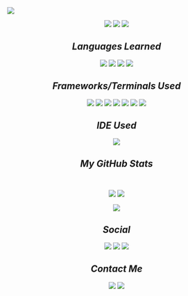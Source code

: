 <img src="https://readme-typing-svg.herokuapp.com?color=%23516BEB&size=32&vCenter=true&lines=I'm+a+native+developer">
<br>
<p align="center">
  <img src="https://badges.pufler.dev/visits/IAmNativeDeveloper/IAmNativeDeveloper">
  <img src="https://badges.pufler.dev/repos/IAmNativeDeveloper">
  <img src="https://badges.pufler.dev/commits/monthly/IAmNativeDeveloper">
</p>
<h2 align="center"><em>Languages Learned</em></h2>
<p align="center">
  <img src="https://img.shields.io/badge/HTML5-E34F26?style=for-the-badge&logo=html5&logoColor=white">
  <img src="https://img.shields.io/badge/CSS3-1572B6?style=for-the-badge&logo=css3&logoColor=white">
  <img src="https://img.shields.io/badge/JavaScript-323330?style=for-the-badge&logo=javascript&logoColor=F7DF1E">
  <img src="https://img.shields.io/badge/TypeScript-007ACC?style=for-the-badge&logo=typescript&logoColor=white">
</p>
<h2 align="center"><em>Frameworks/Terminals Used</em></h2>
<p align="center">
  <img src="https://img.shields.io/badge/Bootstrap-563D7C?style=for-the-badge&logo=bootstrap&logoColor=white">
  <img src="https://img.shields.io/badge/Node.js-339933?style=for-the-badge&logo=nodedotjs&logoColor=white">
  <img src="https://img.shields.io/badge/npm-CB3837?style=for-the-badge&logo=npm&logoColor=white">
  <img src="https://img.shields.io/badge/Postman-FF6C37?style=for-the-badge&logo=Postman&logoColor=white">
  <img src="https://img.shields.io/badge/React_Native-20232A?style=for-the-badge&logo=react&logoColor=61DAFB">
  <img src="https://img.shields.io/badge/Git-F05032?style=for-the-badge&logo=git&logoColor=white">
  <img src="https://img.shields.io/badge/windows%20terminal-4D4D4D?style=for-the-badge&logo=windows%20terminal&logoColor=white">
</p>
<h2 align="center"><em>IDE Used</em></h2>
<p align="center">
  <img src="https://img.shields.io/badge/Visual_Studio_Code-0078D4?style=for-the-badge&logo=visual%20studio%20code&logoColor=white">
</p>
<h2 align="center"><em>My GitHub Stats</em></h2>
<br>
<p align = "center">
  <img  src = "https://github-readme-stats.vercel.app/api/top-langs/?username=IAmNativeDeveloper&show_icons=true&theme=tokyonight">
  <img src="https://github-readme-stats.vercel.app/api?username=IAmNativeDeveloper&show_icons=true&theme=tokyonight">
</p>
<p align = "center">
  <img  src="http://github-readme-streak-stats.herokuapp.com?user=IAmNativeDeveloper&theme=dark&date_format=j%20M%5B%20Y%5D">
</p>
<h2 align="center"><em>Social</em></h2>
<p align="center">
<a href="https://www.facebook.com/profile.php?id=100095349063848">
<img src="https://img.shields.io/badge/Facebook-1877F2?style=for-the-badge&logo=facebook&logoColor=white" target="_blank"></a>
<a href="https://www.instagram.com/iamnativedeveloper/">
<img src="https://img.shields.io/badge/Instagram-E4405F?style=for-the-badge&logo=instagram&logoColor=white" target="_blank"></a>
<a href="https://twitter.com/IAmNativeDev">
<img src="https://img.shields.io/badge/Twitter-1DA1F2?style=for-the-badge&logo=twitter&logoColor=white" target="_blank"></a>
</p>
<h2 align="center"><em>Contact Me</em></h2>
<p align="center">
<a href="mailto:iamnativedeveloper33@outlook.in">
<img src="https://img.shields.io/badge/Microsoft_Outlook-0078D4?style=for-the-badge&logo=microsoft-outlook&logoColor=white" target="_blank"></a>
<a href="mailto:iamnativedeveloper33@gmail.com">
<img src="https://img.shields.io/badge/Gmail-D14836?style=for-the-badge&logo=gmail&logoColor=white" target="_blank"></a>
</p>
